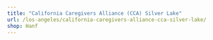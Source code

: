 ```yaml
---
title: "California Caregivers Alliance (CCA) Silver Lake"
url: /los-angeles/california-caregivers-alliance-cca-silver-lake/
shop: Hanf
---
```


